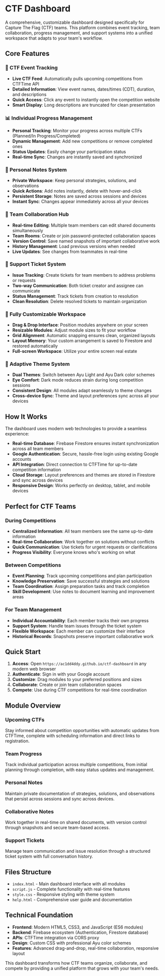 # CTF Dashboard

A comprehensive, customizable dashboard designed specifically for Capture The Flag (CTF) teams. This platform combines event tracking, team collaboration, progress management, and support systems into a unified workspace that adapts to your team's workflow.

## Core Features

### 🎯 CTF Event Tracking
- **Live CTF Feed**: Automatically pulls upcoming competitions from CTFTime API
- **Detailed Information**: View event names, dates/times (CDT), duration, and descriptions
- **Quick Access**: Click any event to instantly open the competition website
- **Smart Display**: Long descriptions are truncated for clean presentation

### 📊 Individual Progress Management
- **Personal Tracking**: Monitor your progress across multiple CTFs (Planned/In Progress/Completed)
- **Dynamic Management**: Add new competitions or remove completed ones
- **Status Updates**: Easily change your participation status
- **Real-time Sync**: Changes are instantly saved and synchronized

### 📝 Personal Notes System
- **Private Workspace**: Keep personal strategies, solutions, and observations
- **Quick Actions**: Add notes instantly, delete with hover-and-click
- **Persistent Storage**: Notes are saved across sessions and devices
- **Instant Sync**: Changes appear immediately across all your devices

### 🤝 Team Collaboration Hub
- **Real-time Editing**: Multiple team members can edit shared documents simultaneously
- **Team Rooms**: Create or join password-protected collaboration spaces
- **Version Control**: Save named snapshots of important collaborative work
- **History Management**: Load previous versions when needed
- **Live Updates**: See changes from teammates in real-time

### 🎫 Support Ticket System
- **Issue Tracking**: Create tickets for team members to address problems or requests
- **Two-way Communication**: Both ticket creator and assignee can communicate
- **Status Management**: Track tickets from creation to resolution
- **Clean Resolution**: Delete resolved tickets to maintain organization

### 🎨 Fully Customizable Workspace
- **Drag & Drop Interface**: Position modules anywhere on your screen
- **Resizable Modules**: Adjust module sizes to fit your workflow
- **Grid Alignment**: Automatic snapping ensures clean, organized layouts
- **Layout Memory**: Your custom arrangement is saved to Firestore and restored automatically
- **Full-screen Workspace**: Utilize your entire screen real estate

### 🌙 Adaptive Theme System
- **Dual Themes**: Switch between Ayu Light and Ayu Dark color schemes
- **Eye Comfort**: Dark mode reduces strain during long competition sessions
- **Consistent Design**: All modules adapt seamlessly to theme changes
- **Cross-device Sync**: Theme and layout preferences sync across all your devices

## How It Works

The dashboard uses modern web technologies to provide a seamless experience:

- **Real-time Database**: Firebase Firestore ensures instant synchronization across all team members
- **Google Authentication**: Secure, hassle-free login using existing Google accounts
- **API Integration**: Direct connection to CTFTime for up-to-date competition information
- **Cloud Storage**: Layout preferences and themes are stored in Firestore and sync across devices
- **Responsive Design**: Works perfectly on desktop, tablet, and mobile devices

## Perfect for CTF Teams

### During Competitions
- **Centralized Information**: All team members see the same up-to-date information
- **Real-time Collaboration**: Work together on solutions without conflicts
- **Quick Communication**: Use tickets for urgent requests or clarifications
- **Progress Visibility**: Everyone knows who's working on what

### Between Competitions
- **Event Planning**: Track upcoming competitions and plan participation
- **Knowledge Preservation**: Save successful strategies and solutions
- **Team Coordination**: Assign preparation tasks and track completion
- **Skill Development**: Use notes to document learning and improvement areas

### For Team Management
- **Individual Accountability**: Each member tracks their own progress
- **Support System**: Handle team issues through the ticket system
- **Flexible Workspace**: Each member can customize their interface
- **Historical Records**: Snapshots preserve important collaborative work

## Quick Start

1. **Access**: Open `https://ac1dd4ddy.github.io/ctf-dashboard` in any modern web browser
2. **Authenticate**: Sign in with your Google account
3. **Customize**: Drag modules to your preferred positions and sizes
4. **Collaborate**: Create or join team collaboration spaces
5. **Compete**: Use during CTF competitions for real-time coordination

## Module Overview

### Upcoming CTFs
Stay informed about competition opportunities with automatic updates from CTFTime, complete with scheduling information and direct links to registration.

### Team Progress
Track individual participation across multiple competitions, from initial planning through completion, with easy status updates and management.

### Personal Notes
Maintain private documentation of strategies, solutions, and observations that persist across sessions and sync across devices.

### Collaborative Notes
Work together in real-time on shared documents, with version control through snapshots and secure team-based access.

### Support Tickets
Manage team communication and issue resolution through a structured ticket system with full conversation history.

## Files Structure

- `index.html` - Main dashboard interface with all modules
- `script.js` - Complete functionality with real-time features
- `style.css` - Responsive styling with theme system
- `help.html` - Comprehensive user guide and documentation

## Technical Foundation

- **Frontend**: Modern HTML5, CSS3, and JavaScript (ES6 modules)
- **Backend**: Firebase ecosystem (Authentication, Firestore database)
- **APIs**: CTFTime integration via CORS proxy
- **Design**: Custom CSS with professional Ayu color schemes
- **Features**: Advanced drag-and-drop, real-time collaboration, responsive layout

This dashboard transforms how CTF teams organize, collaborate, and compete by providing a unified platform that grows with your team's needs.
